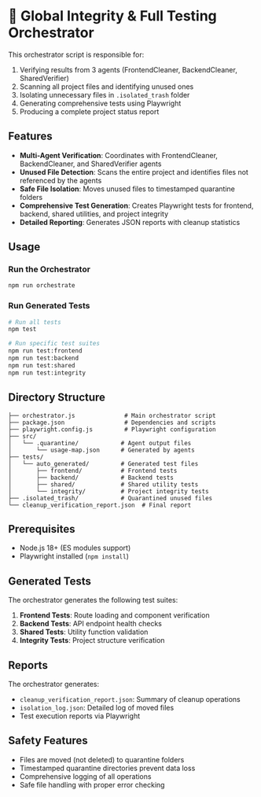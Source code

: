 # 🧩 Global Integrity & Full Testing Orchestrator

This orchestrator script is responsible for:
1. Verifying results from 3 agents (FrontendCleaner, BackendCleaner, SharedVerifier)
2. Scanning all project files and identifying unused ones
3. Isolating unnecessary files in `.isolated_trash` folder
4. Generating comprehensive tests using Playwright
5. Producing a complete project status report

## Features

- **Multi-Agent Verification**: Coordinates with FrontendCleaner, BackendCleaner, and SharedVerifier agents
- **Unused File Detection**: Scans the entire project and identifies files not referenced by the agents
- **Safe File Isolation**: Moves unused files to timestamped quarantine folders
- **Comprehensive Test Generation**: Creates Playwright tests for frontend, backend, shared utilities, and project integrity
- **Detailed Reporting**: Generates JSON reports with cleanup statistics

## Usage

### Run the Orchestrator
```bash
npm run orchestrate
```

### Run Generated Tests
```bash
# Run all tests
npm test

# Run specific test suites
npm run test:frontend
npm run test:backend
npm run test:shared
npm run test:integrity
```

## Directory Structure

```
├── orchestrator.js              # Main orchestrator script
├── package.json                 # Dependencies and scripts
├── playwright.config.js         # Playwright configuration
├── src/
│   └── .quarantine/            # Agent output files
│       └── usage-map.json      # Generated by agents
├── tests/
│   └── auto_generated/         # Generated test files
│       ├── frontend/           # Frontend tests
│       ├── backend/            # Backend tests
│       ├── shared/             # Shared utility tests
│       └── integrity/          # Project integrity tests
├── .isolated_trash/            # Quarantined unused files
└── cleanup_verification_report.json  # Final report
```

## Prerequisites

- Node.js 18+ (ES modules support)
- Playwright installed (`npm install`)

## Generated Tests

The orchestrator generates the following test suites:

1. **Frontend Tests**: Route loading and component verification
2. **Backend Tests**: API endpoint health checks
3. **Shared Tests**: Utility function validation
4. **Integrity Tests**: Project structure verification

## Reports

The orchestrator generates:
- `cleanup_verification_report.json`: Summary of cleanup operations
- `isolation_log.json`: Detailed log of moved files
- Test execution reports via Playwright

## Safety Features

- Files are moved (not deleted) to quarantine folders
- Timestamped quarantine directories prevent data loss
- Comprehensive logging of all operations
- Safe file handling with proper error checking